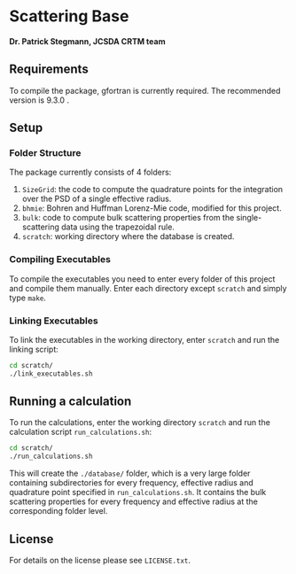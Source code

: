 # Scattering Base

#### Dr. Patrick Stegmann, JCSDA CRTM team

## Requirements
To compile the package, gfortran is currently required. The recommended version is 9.3.0 .

## Setup

### Folder Structure
The package currently consists of 4 folders:

1. `SizeGrid`: the code to compute the quadrature points for the integration over the PSD of a single effective radius.</li>
2. `bhmie`: Bohren and Huffman Lorenz-Mie code, modified for this project.</li>
3. `bulk`: code to compute bulk scattering properties from the single-scattering data using the trapezoidal rule.</li>
4. `scratch`: working directory where the database is created.</li>

### Compiling Executables
To compile the executables you need to enter every folder of this project and compile them manually.
Enter each directory except `scratch` and simply type `make`.

### Linking Executables
To link the executables in the working directory, enter `scratch` and run the linking script:
```bash
cd scratch/
./link_executables.sh
```

## Running a calculation
To run the calculations, enter the working directory `scratch` and run the calculation script `run_calculations.sh`:
```bash
cd scratch/
./run_calculations.sh
```
This will create the `./database/` folder, which is a very large folder containing subdirectories for every frequency, effective radius and quadrature point specified in `run_calculations.sh`. It contains the bulk scattering properties for every frequency and effective radius at the corresponding folder level.

## License
For details on the license please see `LICENSE.txt`.
